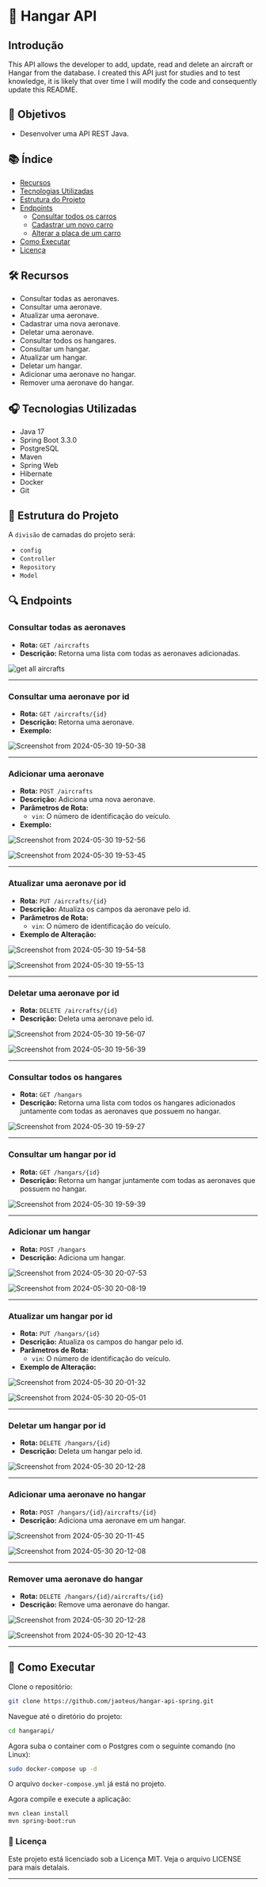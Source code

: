 # 🚗 Hangar API

## Introdução

This API allows the developer to add, update, read and delete an aircraft or Hangar from the database. I created this AṔI just for studies and to test knowledge, it is likely that over time I will modify the code and consequently update this README.

## 🎯 Objetivos

- Desenvolver uma API REST Java.

## 📚 Índice

- [Recursos](#recursos)
- [Tecnologias Utilizadas](#tecnologias-utilizadas)
- [Estrutura do Projeto](#estrutura-do-projeto)
- [Endpoints](#endpoints)
    - [Consultar todos os carros](#consultar-todos-os-carros)
    - [Cadastrar um novo carro](#cadastrar-um-novo-carro)
    - [Alterar a placa de um carro](#alterar-a-placa-de-um-carro)
- [Como Executar](#como-executar)
- [Licença](#licença)

## 🛠 Recursos

- Consultar todas as aeronaves.
- Consultar uma aeronave.
- Atualizar uma aeronave.
- Cadastrar uma nova aeronave.
- Deletar uma aeronave.
- Consultar todos os hangares.
- Consultar um hangar.
- Atualizar um hangar.
- Deletar um hangar.
- Adicionar uma aeronave no hangar.
- Remover uma aeronave do hangar.

## 🎧 Tecnologias Utilizadas

- Java 17
- Spring Boot 3.3.0
- PostgreSQL
- Maven
- Spring Web
- Hibernate
- Docker
- Git


## 📂 Estrutura do Projeto

A `divisão` de camadas do projeto será:

- `config`
- `Controller`
- `Repository`
- `Model`

## 🔍 Endpoints

### Consultar todas as aeronaves

- **Rota:** `GET /aircrafts`
- **Descrição:** Retorna uma lista com todas as aeronaves adicionadas.

<!-- ![resultado rota get](https://github.com/lucasgm18/oficina-api/assets/127359287/ce05c88e-01e4-4d65-9dd4-d3d47b8cb211) -->
![get all aircrafts](https://github.com/jaoteus/hangar-api-spring/assets/128613422/1222473e-3bab-4d04-bd7b-1cab33f75a42)

---

### Consultar uma aeronave por id

- **Rota:** `GET /aircrafts/{id}`
- **Descrição:** Retorna uma aeronave.
- **Exemplo:**

<!-- ![rota post swagger](https://github.com/lucasgm18/oficina-api/assets/127359287/0c43005b-d6a3-4667-9973-c7011afbcbd4) -->
![Screenshot from 2024-05-30 19-50-38](https://github.com/jaoteus/hangar-api-spring/assets/128613422/a1d19512-7bdd-49ed-aad2-40916020d09e)

---

### Adicionar uma aeronave

- **Rota:** `POST /aircrafts`
- **Descrição:** Adiciona uma nova aeronave.
- **Parâmetros de Rota:**
    - `vin`: O número de identificação do veículo.
- **Exemplo:**

<!-- ![ROTA PUT PT1](https://github.com/lucasgm18/oficina-api/assets/127359287/cc9ce197-4a32-401f-a73e-9c1c44dfff09)

![ROTA PUT PT2](https://github.com/lucasgm18/oficina-api/assets/127359287/62c262c0-5766-4aa8-933b-dcdffff1ec14) -->

![Screenshot from 2024-05-30 19-52-56](https://github.com/jaoteus/hangar-api-spring/assets/128613422/83b18ce3-4e15-4133-af0d-f69bb639da4b)

![Screenshot from 2024-05-30 19-53-45](https://github.com/jaoteus/hangar-api-spring/assets/128613422/3c7e98b4-baf3-4aa6-a315-c7846e33a8d4)

---

### Atualizar uma aeronave por id

- **Rota:** `PUT /aircrafts/{id}`
- **Descrição:** Atualiza os campos da aeronave pelo id.
- **Parâmetros de Rota:**
    - `vin`: O número de identificação do veículo.
- **Exemplo de Alteração:**

<!-- ![ROTA PUT PT1](https://github.com/lucasgm18/oficina-api/assets/127359287/cc9ce197-4a32-401f-a73e-9c1c44dfff09)

![ROTA PUT PT2](https://github.com/lucasgm18/oficina-api/assets/127359287/62c262c0-5766-4aa8-933b-dcdffff1ec14) -->

![Screenshot from 2024-05-30 19-54-58](https://github.com/jaoteus/hangar-api-spring/assets/128613422/9bf47567-c437-46dd-814b-8951ca94c92f)

![Screenshot from 2024-05-30 19-55-13](https://github.com/jaoteus/hangar-api-spring/assets/128613422/b10e412d-2d36-47a3-ad8c-76c66bf274c8)

---

### Deletar uma aeronave por id

- **Rota:** `DELETE /aircrafts/{id}`
- **Descrição:** Deleta uma aeronave pelo id.

![Screenshot from 2024-05-30 19-56-07](https://github.com/jaoteus/hangar-api-spring/assets/128613422/e514eae4-5fe4-479b-988c-3730603bb534)

![Screenshot from 2024-05-30 19-56-39](https://github.com/jaoteus/hangar-api-spring/assets/128613422/8c200d6e-cd52-40d5-8b17-1aad1f7a61ec)

---

### Consultar todos os hangares

- **Rota:** `GET /hangars`
- **Descrição:** Retorna uma lista com todos os hangares adicionados juntamente com todas as aeronaves que possuem no hangar.
<!-- 
![resultado rota get](https://github.com/lucasgm18/oficina-api/assets/127359287/ce05c88e-01e4-4d65-9dd4-d3d47b8cb211) -->

![Screenshot from 2024-05-30 19-59-27](https://github.com/jaoteus/hangar-api-spring/assets/128613422/aa318344-535d-4d2e-a5c7-d76b9c0390cc)

---

### Consultar um hangar por id

- **Rota:** `GET /hangars/{id}`
- **Descrição:** Retorna um hangar juntamente com todas as aeronaves que possuem no hangar.

<!-- ![rota post swagger](https://github.com/lucasgm18/oficina-api/assets/127359287/0c43005b-d6a3-4667-9973-c7011afbcbd4) -->

![Screenshot from 2024-05-30 19-59-39](https://github.com/jaoteus/hangar-api-spring/assets/128613422/4a277626-62aa-4e31-89e8-39feb496c1be)


---

### Adicionar um hangar

- **Rota:** `POST /hangars`
- **Descrição:** Adiciona um hangar.

![Screenshot from 2024-05-30 20-07-53](https://github.com/jaoteus/hangar-api-spring/assets/128613422/90c7d96c-1c1c-4ffd-957b-ee3b9ccc2c56)

![Screenshot from 2024-05-30 20-08-19](https://github.com/jaoteus/hangar-api-spring/assets/128613422/7bb25a20-2e0e-41fc-97e4-41f4a8059dde)

---

### Atualizar um hangar por id

- **Rota:** `PUT /hangars/{id}`
- **Descrição:** Atualiza os campos do hangar pelo id.
- **Parâmetros de Rota:**
    - `vin`: O número de identificação do veículo.
- **Exemplo de Alteração:**

<!-- ![ROTA PUT PT1](https://github.com/lucasgm18/oficina-api/assets/127359287/cc9ce197-4a32-401f-a73e-9c1c44dfff09)

![ROTA PUT PT2](https://github.com/lucasgm18/oficina-api/assets/127359287/62c262c0-5766-4aa8-933b-dcdffff1ec14) -->

![Screenshot from 2024-05-30 20-01-32](https://github.com/jaoteus/hangar-api-spring/assets/128613422/04b4bbce-fac2-4f31-8586-3b56e028387c)

![Screenshot from 2024-05-30 20-05-01](https://github.com/jaoteus/hangar-api-spring/assets/128613422/b5bc06a6-0374-4a9c-af58-ca96cc21d2d5)

---

### Deletar um hangar por id

- **Rota:** `DELETE /hangars/{id}`
- **Descrição:** Deleta um hangar pelo id.

![Screenshot from 2024-05-30 20-12-28](https://github.com/jaoteus/hangar-api-spring/assets/128613422/4e33210e-f81e-4f27-b77a-7e80b08f7bfa)

---


### Adicionar uma aeronave no hangar

- **Rota:** `POST /hangars/{id}/aircrafts/{id}`
- **Descrição:** Adiciona uma aeronave em um hangar.

![Screenshot from 2024-05-30 20-11-45](https://github.com/jaoteus/hangar-api-spring/assets/128613422/6514c028-d800-4069-bb55-9b4c3d6e0ec5)

![Screenshot from 2024-05-30 20-12-08](https://github.com/jaoteus/hangar-api-spring/assets/128613422/22e45fa5-01ea-4645-9cd7-dc8bb46b7484)

---

### Remover uma aeronave do hangar

- **Rota:** `DELETE /hangars/{id}/aircrafts/{id}`
- **Descrição:** Remove uma aeronave do hangar.

![Screenshot from 2024-05-30 20-12-28](https://github.com/jaoteus/hangar-api-spring/assets/128613422/167c784e-1ef8-4178-8214-1c0308993e97)

![Screenshot from 2024-05-30 20-12-43](https://github.com/jaoteus/hangar-api-spring/assets/128613422/8c68ec76-4dcc-4235-9d9c-97124cbeb588)


---

## 🚀 Como Executar

Clone o repositório:
```sh
git clone https://github.com/jaoteus/hangar-api-spring.git
```

Navegue até o diretório do projeto:
```sh
cd hangarapi/
```
Agora suba o container com o Postgres com o seguinte comando (no Linux):
```sh
sudo docker-compose up -d
```
O arquivo `docker-compose.yml` já está no projeto.

Agora compile e execute a aplicação:

```sh
mvn clean install
mvn spring-boot:run
```


### 📄 Licença
Este projeto está licenciado sob a Licença MIT. Veja o arquivo LICENSE para mais detalais.

---
